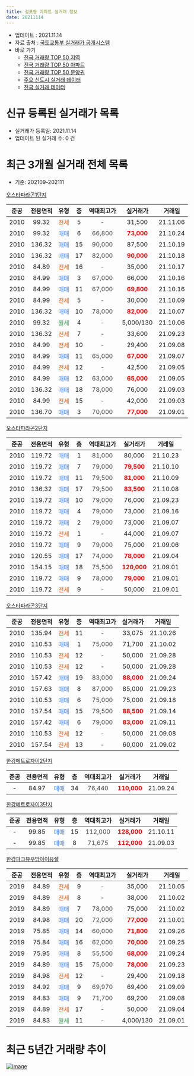```yaml
---
title: 걸포동 아파트 실거래 정보
date: 20211114
---
```


* 업데이트 : 2021.11.14
* 자료 출처 : [국토교통부 실거래가 공개시스템](http://rt.molit.go.kr)
* 바로 가기
    * [전국 거래량 TOP 50 지역](https://apt-info.github.io/apt-trade-info/tr)
    * [전국 거래량 TOP 50 아파트](https://apt-info.github.io/apt-trade-info/ta)
    * [전국 거래량 TOP 50 분양권](https://apt-info.github.io/apt-trade-info/tb)
    * [주요 신도시 실거래 데이터](https://apt-info.github.io/apt-trade-info/newtown)
    * [전국 실거래 데이터](https://apt-info.github.io/apt-trade-info/all)



<script async src="https://pagead2.googlesyndication.com/pagead/js/adsbygoogle.js"></script>
<!-- 기본광고 -->
<ins class="adsbygoogle"
     style="display:block"
     data-ad-client="ca-pub-1142216861245946"
     data-ad-slot="4805727019"
     data-ad-format="auto"
     data-full-width-responsive="true"></ins>
<script>
     (adsbygoogle = window.adsbygoogle || []).push({});
</script>


# 신규 등록된 실거래가 목록

* 실거래가 등록일: 2021.11.14
* 업데이트 된 실거래 수: 0 건




<script async src="https://pagead2.googlesyndication.com/pagead/js/adsbygoogle.js"></script>
<!-- 기본광고 -->
<ins class="adsbygoogle"
     style="display:block"
     data-ad-client="ca-pub-1142216861245946"
     data-ad-slot="4805727019"
     data-ad-format="auto"
     data-full-width-responsive="true"></ins>
<script>
     (adsbygoogle = window.adsbygoogle || []).push({});
</script>


# 최근 3개월 실거래 전체 목록
* 기준: 202109-202111


[오스타파라곤1단지](https://search.naver.com/search.naver?query=%EC%98%A4%EC%8A%A4%ED%83%80%ED%8C%8C%EB%9D%BC%EA%B3%A41%EB%8B%A8%EC%A7%80)

|준공|전용면적|유형|층|역대최고가|실거래가|거래일|
|:---:|:---:|:---:|:---:|:---:|:---:|:---:|
|2010|99.32|<span style="color:#FF5A00">전세</span>|5|<span style="color:#444444">-</span>|31,500|21.11.06|
|2010|99.32|<span style="color:#4285F3">매매</span>|6|<span style="color:#444444">66,800</span>|<b><span style="color:#FF0000">73,000</span></b>|21.10.24|
|2010|136.32|<span style="color:#4285F3">매매</span>|15|<span style="color:#444444">90,000</span>|87,500|21.10.19|
|2010|136.32|<span style="color:#4285F3">매매</span>|17|<span style="color:#444444">82,000</span>|<b><span style="color:#FF0000">90,000</span></b>|21.10.18|
|2010|84.89|<span style="color:#FF5A00">전세</span>|16|<span style="color:#444444">-</span>|35,000|21.10.17|
|2010|84.99|<span style="color:#4285F3">매매</span>|3|<span style="color:#444444">67,000</span>|66,000|21.10.16|
|2010|84.99|<span style="color:#4285F3">매매</span>|11|<span style="color:#444444">67,000</span>|<b><span style="color:#FF0000">69,800</span></b>|21.10.16|
|2010|84.99|<span style="color:#FF5A00">전세</span>|5|<span style="color:#444444">-</span>|30,000|21.10.09|
|2010|136.32|<span style="color:#4285F3">매매</span>|10|<span style="color:#444444">78,000</span>|<b><span style="color:#FF0000">82,000</span></b>|21.10.07|
|2010|99.32|<span style="color:#34A853">월세</span>|4|<span style="color:#444444">-</span>|5,000/130|21.10.06|
|2010|136.32|<span style="color:#FF5A00">전세</span>|7|<span style="color:#444444">-</span>|33,600|21.09.23|
|2010|84.99|<span style="color:#FF5A00">전세</span>|10|<span style="color:#444444">-</span>|29,400|21.09.08|
|2010|84.99|<span style="color:#4285F3">매매</span>|11|<span style="color:#444444">65,000</span>|<b><span style="color:#FF0000">67,000</span></b>|21.09.07|
|2010|84.99|<span style="color:#FF5A00">전세</span>|12|<span style="color:#444444">-</span>|42,500|21.09.05|
|2010|84.99|<span style="color:#4285F3">매매</span>|12|<span style="color:#444444">63,000</span>|<b><span style="color:#FF0000">65,000</span></b>|21.09.05|
|2010|136.32|<span style="color:#4285F3">매매</span>|18|<span style="color:#444444">78,000</span>|76,000|21.09.03|
|2010|84.99|<span style="color:#FF5A00">전세</span>|15|<span style="color:#444444">-</span>|42,000|21.09.03|
|2010|136.70|<span style="color:#4285F3">매매</span>|3|<span style="color:#444444">70,000</span>|<b><span style="color:#FF0000">77,000</span></b>|21.09.01|

[오스타파라곤2단지](https://search.naver.com/search.naver?query=%EC%98%A4%EC%8A%A4%ED%83%80%ED%8C%8C%EB%9D%BC%EA%B3%A42%EB%8B%A8%EC%A7%80)

|준공|전용면적|유형|층|역대최고가|실거래가|거래일|
|:---:|:---:|:---:|:---:|:---:|:---:|:---:|
|2010|119.72|<span style="color:#4285F3">매매</span>|1|<span style="color:#444444">81,000</span>|80,000|21.10.23|
|2010|119.72|<span style="color:#4285F3">매매</span>|7|<span style="color:#444444">79,000</span>|<b><span style="color:#FF0000">79,500</span></b>|21.10.10|
|2010|119.72|<span style="color:#4285F3">매매</span>|11|<span style="color:#444444">79,500</span>|<b><span style="color:#FF0000">81,000</span></b>|21.10.09|
|2010|136.32|<span style="color:#4285F3">매매</span>|17|<span style="color:#444444">79,500</span>|<b><span style="color:#FF0000">83,500</span></b>|21.10.08|
|2010|119.72|<span style="color:#4285F3">매매</span>|10|<span style="color:#444444">79,000</span>|76,000|21.09.23|
|2010|119.72|<span style="color:#4285F3">매매</span>|4|<span style="color:#444444">79,000</span>|73,000|21.09.16|
|2010|119.72|<span style="color:#4285F3">매매</span>|2|<span style="color:#444444">79,000</span>|73,000|21.09.07|
|2010|119.72|<span style="color:#FF5A00">전세</span>|1|<span style="color:#444444">-</span>|44,000|21.09.07|
|2010|119.72|<span style="color:#4285F3">매매</span>|9|<span style="color:#444444">79,000</span>|75,000|21.09.06|
|2010|120.55|<span style="color:#4285F3">매매</span>|17|<span style="color:#444444">74,000</span>|<b><span style="color:#FF0000">78,000</span></b>|21.09.04|
|2010|154.15|<span style="color:#4285F3">매매</span>|18|<span style="color:#444444">75,500</span>|<b><span style="color:#FF0000">120,000</span></b>|21.09.01|
|2010|119.72|<span style="color:#4285F3">매매</span>|9|<span style="color:#444444">78,000</span>|<b><span style="color:#FF0000">79,000</span></b>|21.09.01|
|2010|119.72|<span style="color:#FF5A00">전세</span>|9|<span style="color:#444444">-</span>|50,000|21.09.01|

[오스타파라곤3단지](https://search.naver.com/search.naver?query=%EC%98%A4%EC%8A%A4%ED%83%80%ED%8C%8C%EB%9D%BC%EA%B3%A43%EB%8B%A8%EC%A7%80)

|준공|전용면적|유형|층|역대최고가|실거래가|거래일|
|:---:|:---:|:---:|:---:|:---:|:---:|:---:|
|2010|135.94|<span style="color:#FF5A00">전세</span>|11|<span style="color:#444444">-</span>|33,075|21.10.26|
|2010|110.53|<span style="color:#4285F3">매매</span>|1|<span style="color:#444444">75,000</span>|71,700|21.10.02|
|2010|110.53|<span style="color:#FF5A00">전세</span>|12|<span style="color:#444444">-</span>|50,000|21.09.28|
|2010|110.53|<span style="color:#FF5A00">전세</span>|12|<span style="color:#444444">-</span>|50,000|21.09.28|
|2010|157.42|<span style="color:#4285F3">매매</span>|19|<span style="color:#444444">83,000</span>|<b><span style="color:#FF0000">88,000</span></b>|21.09.24|
|2010|157.63|<span style="color:#4285F3">매매</span>|8|<span style="color:#444444">87,000</span>|85,000|21.09.23|
|2010|110.53|<span style="color:#4285F3">매매</span>|6|<span style="color:#444444">75,000</span>|75,000|21.09.18|
|2010|157.54|<span style="color:#4285F3">매매</span>|15|<span style="color:#444444">79,500</span>|<b><span style="color:#FF0000">88,500</span></b>|21.09.14|
|2010|157.42|<span style="color:#4285F3">매매</span>|6|<span style="color:#444444">79,000</span>|<b><span style="color:#FF0000">83,000</span></b>|21.09.11|
|2010|110.53|<span style="color:#FF5A00">전세</span>|12|<span style="color:#444444">-</span>|50,000|21.09.08|
|2010|157.54|<span style="color:#FF5A00">전세</span>|13|<span style="color:#444444">-</span>|60,000|21.09.02|


<script async src="https://pagead2.googlesyndication.com/pagead/js/adsbygoogle.js"></script>
<!-- 기본광고 -->
<ins class="adsbygoogle"
     style="display:block"
     data-ad-client="ca-pub-1142216861245946"
     data-ad-slot="4805727019"
     data-ad-format="auto"
     data-full-width-responsive="true"></ins>
<script>
     (adsbygoogle = window.adsbygoogle || []).push({});
</script>


[한강메트로자이2단지](https://search.naver.com/search.naver?query=%ED%95%9C%EA%B0%95%EB%A9%94%ED%8A%B8%EB%A1%9C%EC%9E%90%EC%9D%B42%EB%8B%A8%EC%A7%80)

|준공|전용면적|유형|층|역대최고가|실거래가|거래일|
|:---:|:---:|:---:|:---:|:---:|:---:|:---:|
|-|84.97|<span style="color:#4285F3">매매</span>|34|<span style="color:#444444">76,440</span>|<b><span style="color:#FF0000">110,000</span></b>|21.09.24|

[한강메트로자이3단지](https://search.naver.com/search.naver?query=%ED%95%9C%EA%B0%95%EB%A9%94%ED%8A%B8%EB%A1%9C%EC%9E%90%EC%9D%B43%EB%8B%A8%EC%A7%80)

|준공|전용면적|유형|층|역대최고가|실거래가|거래일|
|:---:|:---:|:---:|:---:|:---:|:---:|:---:|
|-|99.85|<span style="color:#4285F3">매매</span>|15|<span style="color:#444444">112,000</span>|<b><span style="color:#FF0000">128,000</span></b>|21.10.11|
|-|99.85|<span style="color:#4285F3">매매</span>|8|<span style="color:#444444">71,675</span>|<b><span style="color:#FF0000">112,000</span></b>|21.09.03|

[한강파크뷰우방아이유쉘](https://search.naver.com/search.naver?query=%ED%95%9C%EA%B0%95%ED%8C%8C%ED%81%AC%EB%B7%B0%EC%9A%B0%EB%B0%A9%EC%95%84%EC%9D%B4%EC%9C%A0%EC%89%98)

|준공|전용면적|유형|층|역대최고가|실거래가|거래일|
|:---:|:---:|:---:|:---:|:---:|:---:|:---:|
|2019|84.89|<span style="color:#FF5A00">전세</span>|9|<span style="color:#444444">-</span>|35,000|21.10.05|
|2019|84.89|<span style="color:#FF5A00">전세</span>|8|<span style="color:#444444">-</span>|38,000|21.10.02|
|2019|84.89|<span style="color:#4285F3">매매</span>|7|<span style="color:#444444">78,000</span>|75,000|21.10.02|
|2019|84.98|<span style="color:#4285F3">매매</span>|20|<span style="color:#444444">72,000</span>|<b><span style="color:#FF0000">77,000</span></b>|21.10.01|
|2019|75.85|<span style="color:#4285F3">매매</span>|14|<span style="color:#444444">60,000</span>|<b><span style="color:#FF0000">71,800</span></b>|21.09.26|
|2019|75.84|<span style="color:#4285F3">매매</span>|16|<span style="color:#444444">62,000</span>|<b><span style="color:#FF0000">70,000</span></b>|21.09.25|
|2019|75.95|<span style="color:#4285F3">매매</span>|8|<span style="color:#444444">55,500</span>|<b><span style="color:#FF0000">68,000</span></b>|21.09.24|
|2019|84.89|<span style="color:#4285F3">매매</span>|15|<span style="color:#444444">75,000</span>|<b><span style="color:#FF0000">78,000</span></b>|21.09.23|
|2019|84.98|<span style="color:#FF5A00">전세</span>|12|<span style="color:#444444">-</span>|29,400|21.09.18|
|2019|84.92|<span style="color:#4285F3">매매</span>|9|<span style="color:#444444">69,970</span>|69,400|21.09.09|
|2019|84.83|<span style="color:#4285F3">매매</span>|9|<span style="color:#444444">71,700</span>|69,200|21.09.08|
|2019|84.89|<span style="color:#FF5A00">전세</span>|17|<span style="color:#444444">-</span>|50,000|21.09.04|
|2019|84.83|<span style="color:#34A853">월세</span>|11|<span style="color:#444444">-</span>|4,000/130|21.09.01|



<script async src="https://pagead2.googlesyndication.com/pagead/js/adsbygoogle.js"></script>
<!-- 기본광고 -->
<ins class="adsbygoogle"
     style="display:block"
     data-ad-client="ca-pub-1142216861245946"
     data-ad-slot="4805727019"
     data-ad-format="auto"
     data-full-width-responsive="true"></ins>
<script>
     (adsbygoogle = window.adsbygoogle || []).push({});
</script>


# 최근 5년간 거래량 추이


<div style="width:100%;">
    <canvas id="deal_progress" height="200"></canvas>
</div>

<script>
new Chart(document.getElementById("deal_progress"), {
    type: 'line',
    data: {
        labels: ['16.01','16.02','16.03','16.04','16.05','16.06','16.07','16.08','16.09','16.10','16.11','16.12','17.01','17.02','17.03','17.04','17.05','17.06','17.07','17.08','17.09','17.10','17.11','17.12','18.01','18.02','18.03','18.04','18.05','18.06','18.07','18.08','18.09','18.10','18.11','18.12','19.01','19.02','19.03','19.04','19.05','19.06','19.07','19.08','19.09','19.10','19.11','19.12','20.01','20.02','20.03','20.04','20.05','20.06','20.07','20.08','20.09','20.10','20.11','20.12','21.01','21.02','21.03','21.04','21.05','21.06','21.07','21.08','21.09','21.10','21.11'],
        datasets: [{
            label: '매매/분양권',
            data: [8,4,5,5,9,13,8,20,16,13,12,5,8,18,22,18,26,50,7,14,20,9,12,497,140,42,75,59,30,35,51,94,54,53,23,21,28,18,24,52,48,49,36,52,58,98,120,78,107,145,104,57,90,212,87,63,51,53,23,2,9,10,11,8,5,7,7,27,24,14,0],
            borderColor: "rgba(66, 133, 243, 1)",
            backgroundColor: "rgba(66, 133, 243, 0.05)",
            borderWidth: 1,
            pointRadius: 0,
            fill: false,
            lineTension: 0
        },{
            label: '전/월세',
            data: [14,4,9,7,12,6,14,7,10,12,11,12,10,9,11,5,8,14,6,3,6,3,6,7,3,9,5,5,7,6,6,5,11,7,9,4,9,8,6,11,20,27,24,10,11,9,5,7,4,9,8,8,11,10,16,15,8,11,8,5,2,5,11,7,18,4,21,9,13,6,1],
            borderColor: "rgba(255, 90, 0, 1)",
            backgroundColor: "rgba(255, 90, 0, 0.05)",
            borderWidth: 1,
            pointRadius: 0,
            fill: false,
            lineTension: 0
        },{
            label: '합계',
            data: [22,8,14,12,21,19,22,27,26,25,23,17,18,27,33,23,34,64,13,17,26,12,18,504,143,51,80,64,37,41,57,99,65,60,32,25,37,26,30,63,68,76,60,62,69,107,125,85,111,154,112,65,101,222,103,78,59,64,31,7,11,15,22,15,23,11,28,36,37,20,1],
            borderColor: "rgba(0, 0, 0, 1)",
            backgroundColor: "rgba(0, 0, 0, 0.03)",
            borderWidth: 0.1,
            pointRadius: 0,
            fill: true,
            lineTension: 0
        }
        ]
    },
    options: {
        responsive: true,
        title: {
            display: false
        },
        tooltips: {
            mode: 'index',
            intersect: false
        },
        hover: {
            mode: 'nearest',
            intersect: true
        },
        scales: {
            xAxes: [{
                display: true,
                scaleLabel: {
                    display: true,
                    labelString: '년/월'
                }
            }],
            yAxes: [{
                display: true,
                ticks: {
                    suggestedMin: 0,
                },
                scaleLabel: {
                    display: true,
                    labelString: '실거래 수'
                }
            }]
        }
    }
});

</script>


[![image](https://apt-info.github.io/images/2020-01-03-apt-trade-info/1024x500.png)](https://play.google.com/store/apps/details?id=com.aptinfo.apttradeinfo)

